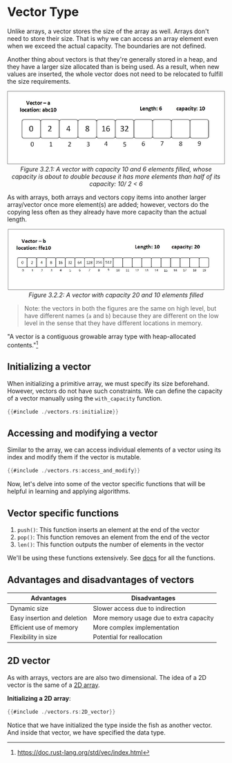 # Vector Type
Unlike arrays, a vector stores the size of the array as well. Arrays don't need to store their size. That is why we can access an array element even when we exceed the actual capacity. The boundaries are not defined.

Another thing about vectors is that they're generally stored in a heap, and they have a larger size allocated than is being used. As a result, when new values are inserted, the whole vector does not need to be relocated to fulfill the size requirements.

<p align="center">
  <img src="../images/vector_a.jpg" alt="Vector with capacity 10" />
  <br>
  <em>Figure 3.2.1: A vector with capacity 10 and 6 elements filled, whose capacity is about to double because it has more elements than half of its capacity: 10/ 2 < 6</em>
</p>

As with arrays, both arrays and vectors copy items into another larger array/vector once more element(s) are added; however, vectors do the copying less often as they already have more capacity than the actual length.

<p align="center">
  <img src="../images/vector_b.jpg" alt="Vector with capacity 20" />
  <br>
  <em>Figure 3.2.2: A vector with capacity 20 and 10 elements filled</em>
</p>

> Note: the vectors in both the figures are the same on high level, but have different names (`a` and `b`) because they are different on the low level in the sense that they have different locations in memory.
>
>
"A vector is a contiguous growable array type with heap-allocated contents."[^1]

## Initializing a vector
When initializing a primitive array, we must specify its size beforehand. However, vectors do not have such constraints. We can define the capacity of a vector manually using the `with_capacity` function.

```rust
{{#include ./vectors.rs:initialize}}
```

## Accessing and modifying a vector
Similar to the array, we can access individual elements of a vector using its index and modify them if the vector is mutable.
```rust
{{#include ./vectors.rs:access_and_modify}}
```

Now, let's delve into some of the vector specific functions that will be helpful in learning and applying algorithms.

## Vector specific functions

1. `push()`: This function inserts an element at the end of the vector
2. `pop()`: This function removes an element from the end of the vector
3. `len()`: This function outputs the number of elements in the vector

We'll be using these functions extensively. See [docs](https://doc.rust-lang.org/std/vec/struct.Vec.html) for all the functions.

## Advantages and disadvantages of vectors
| **Advantages** | **Disadvantages** |
| --- | --- |
| Dynamic size | Slower access due to indirection |
| Easy insertion and deletion | More memory usage due to extra capacity |
| Efficient use of memory | More complex implementation |
| Flexibility in size | Potential for reallocation |


## 2D vector
As with arrays, vectors are are also two dimensional. The idea of a 2D vector is the same of a [2D array](./primitive.md#2d-array).

**Initializing a 2D array**:
```rust
{{#include ./vectors.rs:2D_vector}}
```

Notice that we have initialized the type inside the fish as another vector. And inside that vector, we have specified the data type.

[^1]: <https://doc.rust-lang.org/std/vec/index.html>